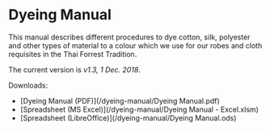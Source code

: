 # Dyeing Manual

This manual describes different procedures to dye cotton, silk, polyester and
other types of material to a colour which we use for our robes and cloth
requisites in the Thai Forrest Tradition.

The current version is *v1.3, 1 Dec. 2018*.

Downloads:

- [Dyeing Manual (PDF)](/dyeing-manual/Dyeing Manual.pdf)
- [Spreadsheet (MS Excel)](/dyeing-manual/Dyeing Manual - Excel.xlsm)
- [Spreadsheet (LibreOffice)](/dyeing-manual/Dyeing Manual.ods)

